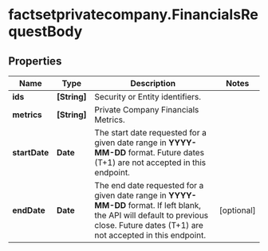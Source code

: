 # factsetprivatecompany.FinancialsRequestBody

## Properties

Name | Type | Description | Notes
------------ | ------------- | ------------- | -------------
**ids** | **[String]** | Security or Entity identifiers.  | 
**metrics** | **[String]** | Private Company Financials Metrics.  | 
**startDate** | **Date** | The start date requested for a given date range in **YYYY-MM-DD** format. Future dates (T+1) are not accepted in this endpoint.  | 
**endDate** | **Date** | The end date requested for a given date range in **YYYY-MM-DD** format. If left blank, the API will default to previous close. Future dates (T+1) are not accepted in this endpoint.  | [optional] 


